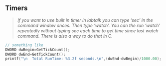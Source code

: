 ## Timers

> _If you want to use built in timer in labtalk you can type ‘sec’ in the command window onces.  Then type ‘watch’. You can the run ‘watch’ repeatedly without typing sec each time to get time since last watch command. There is also a way to do that in C._

```c
// something like
DWORD dwBegin=GetTickCount();
DWORD dwEnd=GetTickCount();
printf("\n  Total RunTime: %3.2f seconds.\n",(dwEnd-dwBegin)/1000.00);
```
